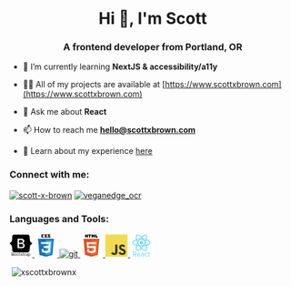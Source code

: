 <h1 align="center">Hi 👋, I'm Scott</h1>
<h3 align="center">A frontend developer from Portland, OR</h3>

- 🌱 I’m currently learning **NextJS & accessibility/a11y**

- 👨‍💻 All of my projects are available at [https://www.scottxbrown.com](https://www.scottxbrown.com)

- 💬 Ask me about **React**

- 📫 How to reach me **hello@scottxbrown.com**

- 📄 Learn about my experience [here](https://www.scottxbrown.com/static/media/Scott_Brown_Resume.d2f2db7a5a2292557a74.pdf)

<h3 align="left">Connect with me:</h3>
<p align="left">
<a href="https://linkedin.com/in/scott-x-brown" target="blank"><img align="center" src="https://raw.githubusercontent.com/rahuldkjain/github-profile-readme-generator/master/src/images/icons/Social/linked-in-alt.svg" alt="scott-x-brown" height="30" width="40" /></a>
<a href="https://instagram.com/veganedge_ocr" target="blank"><img align="center" src="https://raw.githubusercontent.com/rahuldkjain/github-profile-readme-generator/master/src/images/icons/Social/instagram.svg" alt="veganedge_ocr" height="30" width="40" /></a>
</p>

<h3 align="left">Languages and Tools:</h3>
<p align="left"> <a href="https://getbootstrap.com" target="_blank" rel="noreferrer"> <img src="https://raw.githubusercontent.com/devicons/devicon/master/icons/bootstrap/bootstrap-plain-wordmark.svg" alt="bootstrap" width="40" height="40"/> </a> <a href="https://www.w3schools.com/css/" target="_blank" rel="noreferrer"> <img src="https://raw.githubusercontent.com/devicons/devicon/master/icons/css3/css3-original-wordmark.svg" alt="css3" width="40" height="40"/> </a> <a href="https://git-scm.com/" target="_blank" rel="noreferrer"> <img src="https://www.vectorlogo.zone/logos/git-scm/git-scm-icon.svg" alt="git" width="40" height="40"/> </a> <a href="https://www.w3.org/html/" target="_blank" rel="noreferrer"> <img src="https://raw.githubusercontent.com/devicons/devicon/master/icons/html5/html5-original-wordmark.svg" alt="html5" width="40" height="40"/> </a> <a href="https://developer.mozilla.org/en-US/docs/Web/JavaScript" target="_blank" rel="noreferrer"> <img src="https://raw.githubusercontent.com/devicons/devicon/master/icons/javascript/javascript-original.svg" alt="javascript" width="40" height="40"/> </a> <a href="https://reactjs.org/" target="_blank" rel="noreferrer"> <img src="https://raw.githubusercontent.com/devicons/devicon/master/icons/react/react-original-wordmark.svg" alt="react" width="40" height="40"/> </a> </p>

<p>&nbsp;<img align="center" src="https://github-readme-stats.vercel.app/api?username=xscottxbrownx&show_icons=true&locale=en" alt="xscottxbrownx" /></p>
